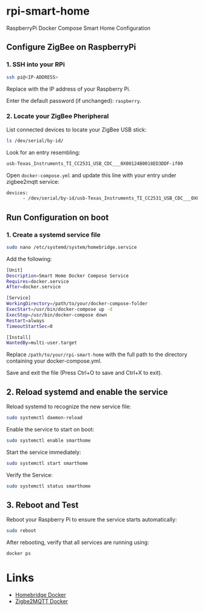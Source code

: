 # rpi-smart-home

RaspberryPi Docker Compose Smart Home Configuration

## Configure ZigBee on RaspberryPi

### 1. SSH into your RPi

```sh
ssh pi@<IP-ADDRESS>
```

Replace <IP-ADDRESS> with the IP address of your Raspberry Pi.

Enter the default password (if unchanged): `raspberry`.

### 2. Locate your ZigBee Pheripheral

List connected devices to locate your ZigBee USB stick:

```sh
ls /dev/serial/by-id/
```

Look for an entry resembling:

```sh
usb-Texas_Instruments_TI_CC2531_USB_CDC___0X00124B0018ED3DDF-if00
```

Open `docker-compose.yml` and update this line with your entry under zigbee2mqtt service:

```sh
devices:
      - /dev/serial/by-id/usb-Texas_Instruments_TI_CC2531_USB_CDC___0X00124B0018ED3DDF-if00:/dev/ttyACM0
```

## Run Configuration on boot

### 1. Create a systemd service file

```sh
sudo nano /etc/systemd/system/homebridge.service
```

Add the following:

```sh
[Unit]
Description=Smart Home Docker Compose Service
Requires=docker.service
After=docker.service

[Service]
WorkingDirectory=/path/to/your/docker-compose-folder
ExecStart=/usr/bin/docker-compose up -d
ExecStop=/usr/bin/docker-compose down
Restart=always
TimeoutStartSec=0

[Install]
WantedBy=multi-user.target
```

Replace `/path/to/your/rpi-smart-home` with the full path to the directory containing your docker-compose.yml.

Save and exit the file (Press Ctrl+O to save and Ctrl+X to exit).

## 2. Reload systemd and enable the service

Reload systemd to recognize the new service file:

```sh
sudo systemctl daemon-reload
```

Enable the service to start on boot:

```sh
sudo systemctl enable smarthome
```

Start the service immediately:

```sh
sudo systemctl start smarthome
```

Verify the Service:

```sh
sudo systemctl status smarthome
```

## 3. Reboot and Test

Reboot your Raspberry Pi to ensure the service starts automatically:

```sh
sudo reboot
```

After rebooting, verify that all services are running using:

```sh
docker ps
```

# Links

- [Homebridge Docker](https://github.com/homebridge/homebridge/wiki/Install-Homebridge-on-Docker#install-homebridge)
- [Zigbe2MQTT Docker](https://www.zigbee2mqtt.io/guide/installation/02_docker.html#docker-compose)
